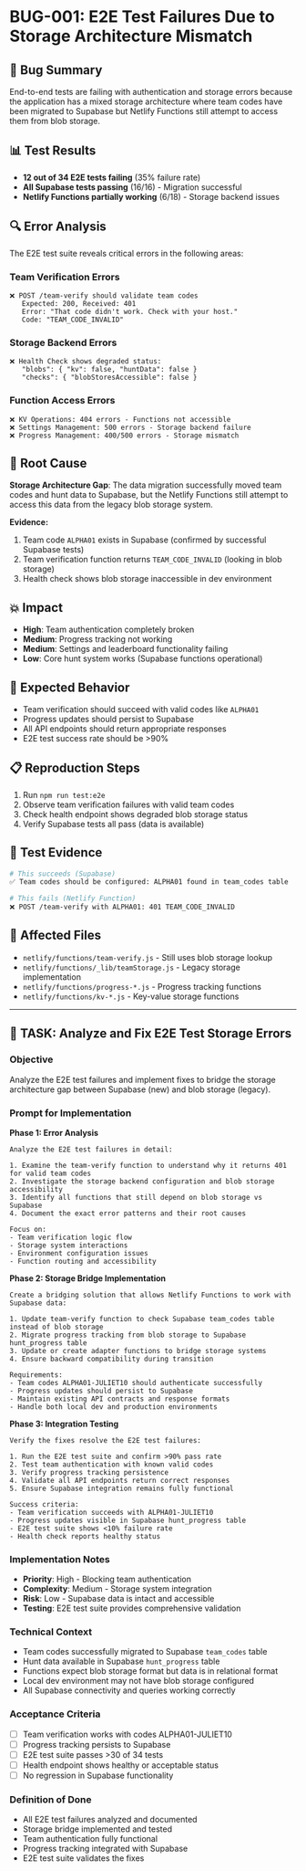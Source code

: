 # BUG-001: E2E Test Failures Due to Storage Architecture Mismatch

## 🐛 Bug Summary
End-to-end tests are failing with authentication and storage errors because the application has a mixed storage architecture where team codes have been migrated to Supabase but Netlify Functions still attempt to access them from blob storage.

## 📊 Test Results
- **12 out of 34 E2E tests failing** (35% failure rate)
- **All Supabase tests passing** (16/16) - Migration successful
- **Netlify Functions partially working** (6/18) - Storage backend issues

## 🔍 Error Analysis
The E2E test suite reveals critical errors in the following areas:

### Team Verification Errors
```
❌ POST /team-verify should validate team codes
   Expected: 200, Received: 401
   Error: "That code didn't work. Check with your host."
   Code: "TEAM_CODE_INVALID"
```

### Storage Backend Errors
```
❌ Health Check shows degraded status:
   "blobs": { "kv": false, "huntData": false }
   "checks": { "blobStoresAccessible": false }
```

### Function Access Errors
```
❌ KV Operations: 404 errors - Functions not accessible
❌ Settings Management: 500 errors - Storage backend failure
❌ Progress Management: 400/500 errors - Storage mismatch
```

## 🎯 Root Cause
**Storage Architecture Gap**: The data migration successfully moved team codes and hunt data to Supabase, but the Netlify Functions still attempt to access this data from the legacy blob storage system.

**Evidence:**
1. Team code `ALPHA01` exists in Supabase (confirmed by successful Supabase tests)
2. Team verification function returns `TEAM_CODE_INVALID` (looking in blob storage)
3. Health check shows blob storage inaccessible in dev environment

## 💥 Impact
- **High**: Team authentication completely broken
- **Medium**: Progress tracking not working
- **Medium**: Settings and leaderboard functionality failing
- **Low**: Core hunt system works (Supabase functions operational)

## 🔧 Expected Behavior
- Team verification should succeed with valid codes like `ALPHA01`
- Progress updates should persist to Supabase
- All API endpoints should return appropriate responses
- E2E test success rate should be >90%

## 📋 Reproduction Steps
1. Run `npm run test:e2e`
2. Observe team verification failures with valid team codes
3. Check health endpoint shows degraded blob storage status
4. Verify Supabase tests all pass (data is available)

## 🧪 Test Evidence
```bash
# This succeeds (Supabase)
✅ Team codes should be configured: ALPHA01 found in team_codes table

# This fails (Netlify Function)
❌ POST /team-verify with ALPHA01: 401 TEAM_CODE_INVALID
```

## 📁 Affected Files
- `netlify/functions/team-verify.js` - Still uses blob storage lookup
- `netlify/functions/_lib/teamStorage.js` - Legacy storage implementation
- `netlify/functions/progress-*.js` - Progress tracking functions
- `netlify/functions/kv-*.js` - Key-value storage functions

---

## 🚀 TASK: Analyze and Fix E2E Test Storage Errors

### Objective
Analyze the E2E test failures and implement fixes to bridge the storage architecture gap between Supabase (new) and blob storage (legacy).

### Prompt for Implementation

**Phase 1: Error Analysis**
```
Analyze the E2E test failures in detail:

1. Examine the team-verify function to understand why it returns 401 for valid team codes
2. Investigate the storage backend configuration and blob storage accessibility
3. Identify all functions that still depend on blob storage vs Supabase
4. Document the exact error patterns and their root causes

Focus on:
- Team verification logic flow
- Storage system interactions
- Environment configuration issues
- Function routing and accessibility
```

**Phase 2: Storage Bridge Implementation**
```
Create a bridging solution that allows Netlify Functions to work with Supabase data:

1. Update team-verify function to check Supabase team_codes table instead of blob storage
2. Migrate progress tracking from blob storage to Supabase hunt_progress table
3. Update or create adapter functions to bridge storage systems
4. Ensure backward compatibility during transition

Requirements:
- Team codes ALPHA01-JULIET10 should authenticate successfully
- Progress updates should persist to Supabase
- Maintain existing API contracts and response formats
- Handle both local dev and production environments
```

**Phase 3: Integration Testing**
```
Verify the fixes resolve the E2E test failures:

1. Run the E2E test suite and confirm >90% pass rate
2. Test team authentication with known valid codes
3. Verify progress tracking persistence
4. Validate all API endpoints return correct responses
5. Ensure Supabase integration remains fully functional

Success criteria:
- Team verification succeeds with ALPHA01-JULIET10
- Progress updates visible in Supabase hunt_progress table
- E2E test suite shows <10% failure rate
- Health check reports healthy status
```

### Implementation Notes
- **Priority**: High - Blocking team authentication
- **Complexity**: Medium - Storage system integration
- **Risk**: Low - Supabase data is intact and accessible
- **Testing**: E2E test suite provides comprehensive validation

### Technical Context
- Team codes successfully migrated to Supabase `team_codes` table
- Hunt data available in Supabase `hunt_progress` table
- Functions expect blob storage format but data is in relational format
- Local dev environment may not have blob storage configured
- All Supabase connectivity and queries working correctly

### Acceptance Criteria
- [ ] Team verification works with codes ALPHA01-JULIET10
- [ ] Progress tracking persists to Supabase
- [ ] E2E test suite passes >30 of 34 tests
- [ ] Health endpoint shows healthy or acceptable status
- [ ] No regression in Supabase functionality

### Definition of Done
- All E2E test failures analyzed and documented
- Storage bridge implemented and tested
- Team authentication fully functional
- Progress tracking integrated with Supabase
- E2E test suite validates the fixes